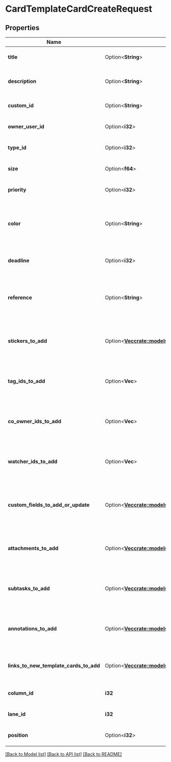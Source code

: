 # CardTemplateCardCreateRequest

## Properties

Name | Type | Description | Notes
------------ | ------------- | ------------- | -------------
**title** | Option<**String**> | The title of the new card. | [optional]
**description** | Option<**String**> | The description of the new card. | [optional]
**custom_id** | Option<**String**> | The custom id of the new card. | [optional]
**owner_user_id** | Option<**i32**> | A user id of the assignee. | [optional]
**type_id** | Option<**i32**> | The type id of the new card. | [optional]
**size** | Option<**f64**> | The size id of the new card. | [optional]
**priority** | Option<**i32**> | The priority id of the new card. | [optional]
**color** | Option<**String**> | The color of the new card. 6 hexadecimal characters are expected. | [optional]
**deadline** | Option<**i32**> | The deadline of the new card. | [optional]
**reference** | Option<**String**> | A reference that you can use if you need to find the exact new card in responce. | [optional]
**stickers_to_add** | Option<[**Vec<crate::models::CardTemplateStickerAddRequest>**](CardTemplateStickerAddRequest.md)> | A list of strickers which will be added to the new card. | [optional]
**tag_ids_to_add** | Option<**Vec<i32>**> | A list of tag ids which will be removed from the new card. | [optional]
**co_owner_ids_to_add** | Option<**Vec<i32>**> | A list of co-owner ids which will be added to the new card. | [optional]
**watcher_ids_to_add** | Option<**Vec<i32>**> | A list of watcher ids which will be added to the new card. | [optional]
**custom_fields_to_add_or_update** | Option<[**Vec<crate::models::CardTemplateCustomFieldWithIdAddOrUpdateRequest>**](CardTemplateCustomFieldWithIdAddOrUpdateRequest.md)> | A list of custom fields which will be add or update for the new card. | [optional]
**attachments_to_add** | Option<[**Vec<crate::models::CardTemplateAttachmentCreateRequest>**](CardTemplateAttachmentCreateRequest.md)> | A list of attachments which will be added to the new card. | [optional]
**subtasks_to_add** | Option<[**Vec<crate::models::CardTemplateSubtaskCreateRequest>**](CardTemplateSubtaskCreateRequest.md)> | A list of subtasks which will be added to the new card. | [optional]
**annotations_to_add** | Option<[**Vec<crate::models::AnnotationAddOrUpdateRequest>**](AnnotationAddOrUpdateRequest.md)> | A list of annotations which will be added to the new card. | [optional]
**links_to_new_template_cards_to_add** | Option<[**Vec<crate::models::CardTemplateLinkToNewTemplateCardToAddRequest>**](CardTemplateLinkToNewTemplateCardToAddRequest.md)> | A list of links to new cards which will be added. | [optional]
**column_id** | **i32** | The column id of the new card. | 
**lane_id** | **i32** | The lane id of the new card. | 
**position** | Option<**i32**> | The position of the new card. | [optional]

[[Back to Model list]](../README.md#documentation-for-models) [[Back to API list]](../README.md#documentation-for-api-endpoints) [[Back to README]](../README.md)


